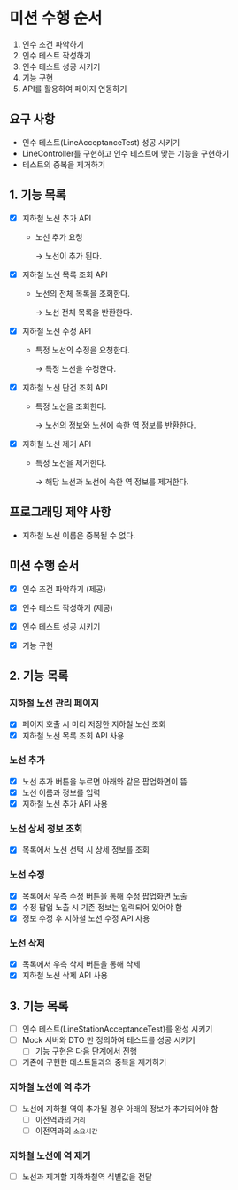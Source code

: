 # 미션 수행 순서

1. 인수 조건 파악하기
2. 인수 테스트 작성하기
3. 인수 테스트 성공 시키기
4. 기능 구현
5. API를 활용하여 페이지 연동하기

## 요구 사항

- 인수 테스트(LineAcceptanceTest) 성공 시키기
- LineController를 구현하고 인수 테스트에 맞는 기능을 구현하기
- 테스트의 중복을 제거하기

## 1. 기능 목록

- [x] 지하철 노선 추가 API

  - 노선 추가 요청 

    → 노선이 추가 된다.

- [x] 지하철 노선 목록 조회 API

  - 노선의 전체 목록을 조회한다.

    → 노선 전체 목록을 반환한다.

- [x] 지하철 노선 수정 API

  - 특정 노선의 수정을 요청한다.

    → 특정 노선을 수정한다.

- [x] 지하철 노선 단건 조회 API

  - 특정 노선을 조회한다.

    → 노선의 정보와 노선에 속한 역 정보를 반환한다.

- [x] 지하철 노선 제거 API

  - 특정 노선을 제거한다.

    → 해당 노선과 노선에 속한 역 정보를 제거한다.

## 프로그래밍 제약 사항

- 지하철 노선 이름은 중복될 수 없다.

## 미션 수행 순서

- [x] 인수 조건 파악하기 (제공)

- [x] 인수 테스트 작성하기 (제공)

- [x] 인수 테스트 성공 시키기

- [x] 기능 구현

## 2. 기능 목록

### 지하철 노선 관리 페이지

- [x] 페이지 호출 시 미리 저장한 지하철 노선 조회
- [x] 지하철 노선 목록 조회 API 사용

### 노선 추가

- [x] 노선 추가 버튼을 누르면 아래와 같은 팝업화면이 뜸
- [x] 노선 이름과 정보를 입력
- [x] 지하철 노선 추가 API 사용

### 노선 상세 정보 조회

- [x] 목록에서 노선 선택 시 상세 정보를 조회

### 노선 수정

- [x] 목록에서 우측 수정 버튼을 통해 수정 팝업화면 노출
- [x] 수정 팝업 노출 시 기존 정보는 입력되어 있어야 함
- [x] 정보 수정 후 지하철 노선 수정 API 사용

### 노선 삭제

- [x] 목록에서 우측 삭제 버튼을 통해 삭제
- [x] 지하철 노선 삭제 API 사용

## 3. 기능 목록

- [ ] 인수 테스트(LineStationAcceptanceTest)를 완성 시키기
- [ ] Mock 서버와 DTO 만 정의하여 테스트를 성공 시키기
  - [ ] 기능 구현은 다음 단계에서 진행
- [ ] 기존에 구현한 테스트들과의 중복을 제거하기

### 지하철 노선에 역 추가

- [ ] 노선에 지하철 역이 추가될 경우 아래의 정보가 추가되어야 함
  - [ ] 이전역과의 `거리`
  - [ ] 이전역과의 `소요시간`

### 지하철 노선에 역 제거

- [ ] 노선과 제거할 지하차철역 식별값을 전달